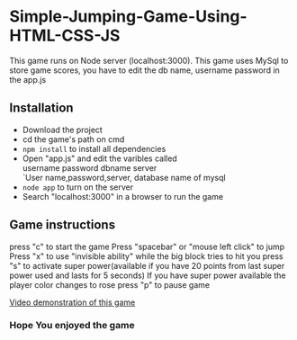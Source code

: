 # Simple-Jumping-Game-Using-HTML-CSS-JS
This game runs on Node server (localhost:3000).
This game uses MySql to store game scores, you have to edit the db name, username password in the app.js 

<h2>Installation</h2>
<ul>
<li>Download the project</li>
<li>cd the game's path on cmd</li>
<li><code>npm install</code> to install all dependencies</li>
<li>Open "app.js" and edit the varibles called <br>username password dbname server</br>`User name,password,server, database name of mysql</li>
<li><code>node app</code> to turn on the server</li>
<li>Search "localhost:3000" in a browser to run the game</li>

</ul>
<h2>Game instructions</h2>
press "c" to start the game
Press "spacebar" or "mouse left click" to jump
Press "x" to use "invisible ability" while the big block tries to hit you
press "s" to activate super power(available if you have 20 points from last super power used and lasts for 5 seconds)
If you have super power available the player color changes to rose
press "p" to pause game

<a href="https://youtu.be/3UGwnw-BXYk">Video demonstration of this game</a>
<h3>Hope You enjoyed the game</h3>
